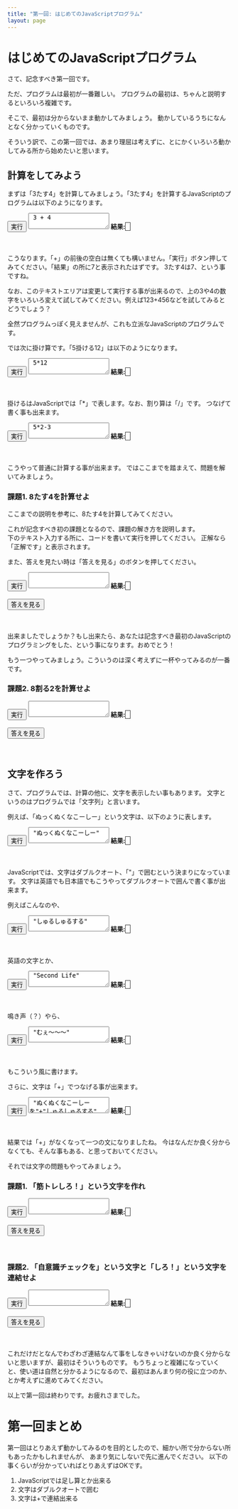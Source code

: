 ```yaml
---
title: "第一回: はじめてのJavaScriptプログラム"
layout: page
---
```


<link rel="stylesheet" href="https://cdnjs.cloudflare.com/ajax/libs/codemirror/5.35.0/codemirror.css" />
<script src="https://cdnjs.cloudflare.com/ajax/libs/codemirror/5.35.0/codemirror.js"></script>
<script src="https://cdnjs.cloudflare.com/ajax/libs/codemirror/5.35.0/mode/javascript/javascript.js"></script>
<style>
    .CodeMirror { height: auto; border: 1px solid #ddd; }
    .console { border: 1px solid #333; color: rgb(48, 68, 216); padding: 0px 5px 0px 5px; }

    .answer {color: red;  }
    .hideanswer { display: none; }
    .result {font-size: large;}
    .wrong {color: red;  }
    .correct {color: rgb(0, 89, 255);  }

</style>

<script type="text/javascript" src="https://rawgit.com/karino2/js-introduction/master/scripts/env.js"></script>
<script>
var questions = [];

  document.body.onload = function() {
    var idlist = ["ex1", "ex2", "ex3", "ex4", "ex5", "ex6", "ex7", "ex8"];
    setupAllRepls(idlist);

    setupAllQuestions(questions);
  }
</script>

# はじめてのJavaScriptプログラム

さて、記念すべき第一回です。

ただ、プログラムは最初が一番難しい。
プログラムの最初は、ちゃんと説明するといろいろ複雑です。

そこで、最初は分からないまま動かしてみましょう。
動かしているうちになんとなく分かっていくものです。

そういう訳で、この第一回では、あまり理屈は考えずに、とにかくいろいろ動かしてみる所から始めたいと思います。

## 計算をしてみよう

まずは「3たす4」を計算してみましょう。「3たす4」を計算するJavaScriptのプログラムは以下のようになります。

<div id="ex1">
<input type="button" value="実行" />
<textarea>
 3 + 4</textarea>
<b>結果:</b> <span class="console"></span><br>
</div>

　  

こうなります。「+」の前後の空白は無くても構いません。「実行」ボタン押してみてください。「結果」の所に7と表示されたはずです。
3たす4は7、という事ですね。

なお、このテキストエリアは変更して実行する事が出来るので、上の3や4の数字をいろいろ変えて試してみてください。例えば123+456などを試してみるとどうでしょう？

全然プログラムっぽく見えませんが、これも立派なJavaScriptのプログラムです。


では次に掛け算です。「5掛ける12」は以下のようになります。

<div id="ex2">
<input type="button" value="実行" />
<textarea>
 5*12</textarea>
<b>結果:</b> <span class="console"></span><br>
</div>

　  

掛けるはJavaScriptでは「*」で表します。なお、割り算は「/」です。
つなげて書く事も出来ます。

<div id="ex3">
<input type="button" value="実行" />
<textarea>
 5*2-3</textarea>
<b>結果:</b> <span class="console"></span><br>
</div>

　  

こうやって普通に計算する事が出来ます。
ではここまでを踏まえて、問題を解いてみましょう。


### 課題1. 8たす4を計算せよ

ここまでの説明を参考に、8たす4を計算してみてください。

これが記念すべき初の課題となるので、課題の解き方を説明します。  
下のテキスト入力する所に、コードを書いて実行を押してください。
正解なら「正解です」と表示されます。

また、答えを見たい時は「答えを見る」のボタンを押してください。

<script>
  questions.push({
    id: "q1",
    verifyScript: function(str) {
        if(str.indexOf("+") != -1){
            return true;
        }
        return "+を使ってください。"
    },
    verifyAnswer: function(val) {
        if(val == 12) {
            return true;
        }
        return "結果が違います。"
    }
  });
 </script>

<div id="q1">
<input type="button" value="実行" />
<textarea>
</textarea>
<b>結果:</b> <span class="console"></span><br>
<span class="result"></span><br>
<input type="button" value="答えを見る" />
<div class="answer hideanswer">
答え:<br>
8+4
</div>        
</div>

　  

出来ましたでしょうか？もし出来たら、あなたは記念すべき最初のJavaScriptのプログラミングをした、という事になります。おめでとう！


もう一つやってみましょう。こういうのは深く考えずに一杯やってみるのが一番です。

### 課題2. 8割る2を計算せよ

<script>
  questions.push({
    id: "q2",
    verifyScript: function(str) {
        if(str.indexOf("/") != -1){
            return true;
        }
        return "/を使ってください。"
    },
    verifyAnswer: function(val) {
        if(val == 4) {
            return true;
        }
        return "結果が違います。"
    }
  });
 </script>

<div id="q2">
<input type="button" value="実行" />
<textarea>
</textarea>
<b>結果:</b> <span class="console"></span><br>
<span class="result"></span><br>
<input type="button" value="答えを見る" />
<div class="answer hideanswer">
答え:<br>
8/2
</div>        
</div>

　  
  


## 文字を作ろう

さて、プログラムでは、計算の他に、文字を表示したい事もあります。
文字というのはプログラムでは「文字列」と言います。

例えば、「ぬっくぬくなこーしー」という文字は、以下のように表します。

<div id="ex4">
<input type="button" value="実行" />
<textarea>
 "ぬっくぬくなこーしー"</textarea>
<b>結果:</b> <span class="console"></span><br>
</div>

　  

JavaScriptでは、文字はダブルクオート、「"」で囲むという決まりになっています。
文字は英語でも日本語でもこうやってダブルクオートで囲んで書く事が出来ます。

例えばこんなのや、

<div id="ex5">
<input type="button" value="実行" />
<textarea>
 "しゅるしゅるする"</textarea>
<b>結果:</b> <span class="console"></span><br>
</div>

　  


英語の文字とか、
<div id="ex6">
<input type="button" value="実行" />
<textarea>
 "Second Life"</textarea>
<b>結果:</b> <span class="console"></span><br>
</div>

　  

鳴き声（？）やら、
<div id="ex7">
<input type="button" value="実行" />
<textarea>
 "むぇ〜〜〜"</textarea>
<b>結果:</b> <span class="console"></span><br>
</div>

　  

もこういう風に書けます。

さらに、文字は「+」でつなげる事が出来ます。
<div id="ex8">
<input type="button" value="実行" />
<textarea>
 "ぬくぬくなこーしーを"+"しゅるしゅるする"</textarea>
<b>結果:</b> <span class="console"></span><br>
</div>

　  

結果では「+」がなくなって一つの文になりましたね。
今はなんだか良く分からなくても、そんな事もある、と思っておいてください。

それでは文字の問題もやってみましょう。

### 課題1. 「筋トレしろ！」という文字を作れ


<script>
  questions.push({
    id: "q3",
    verifyScript: function(str) { return true; },
    verifyAnswer: function(val) {
        if(val == "筋トレしろ！") {
            return true;
        }
        return "結果が違います。"
    }
  });
 </script>

<div id="q3">
<input type="button" value="実行" />
<textarea>
</textarea>
<b>結果:</b> <span class="console"></span><br>
<span class="result"></span><br>
<input type="button" value="答えを見る" />
<div class="answer hideanswer">
答え:<br>
"筋トレしろ！"
</div>        
</div>

　  


### 課題2. 「自意識チェックを」という文字と「しろ！」という文字を連結せよ

<script>
  questions.push({
    id: "q4",
    verifyScript: function(str) {
        if(str.indexOf("+") != -1){
            return true;
        }
        return "+を使ってください。"
    },
    verifyAnswer: function(val) {
        if(val == "自意識チェックをしろ！") {
            return true;
        }
        return "結果が違います。"
    }
  });
 </script>

<div id="q4">
<input type="button" value="実行" />
<textarea>
</textarea>
<b>結果:</b> <span class="console"></span><br>
<span class="result"></span><br>
<input type="button" value="答えを見る" />
<div class="answer hideanswer">
答え:<br>
"自意識チェックを"+"しろ！"
</div>        
</div>

　  
  

これだけだとなんでわざわざ連結なんて事をしなきゃいけないのか良く分からないと思いますが、最初はそういうものです。
もうちょっと複雑になっていくと、使い道は自然と分かるようになるので、最初はあんまり何の役に立つのか、とか考えずに進めてみてください。

以上で第一回は終わりです。お疲れさまでした。


# 第一回まとめ

第一回はとりあえず動かしてみるのを目的としたので、細かい所で分からない所もあったかもしれませんが、
あまり気にしないで先に進んでください。
以下の事くらいが分かっていればとりあえずはOKです。

1. JavaScriptでは足し算とか出来る
2. 文字はダブルクオートで囲む
3. 文字は+で連結出来る

